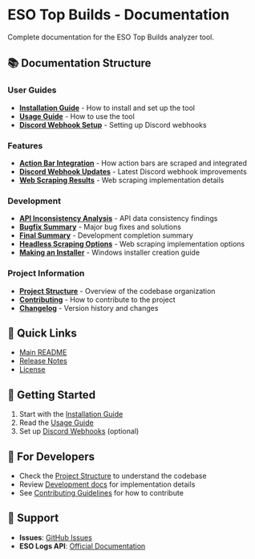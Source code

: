 # ESO Top Builds - Documentation

Complete documentation for the ESO Top Builds analyzer tool.

## 📚 Documentation Structure

### User Guides
- **[Installation Guide](user-guide/INSTALL.md)** - How to install and set up the tool
- **[Usage Guide](user-guide/USAGE.md)** - How to use the tool
- **[Discord Webhook Setup](user-guide/DISCORD_WEBHOOK.md)** - Setting up Discord webhooks

### Features
- **[Action Bar Integration](features/ACTION_BAR_INTEGRATION.md)** - How action bars are scraped and integrated
- **[Discord Webhook Updates](features/FEATURE_DISCORD_URLS.md)** - Latest Discord webhook improvements
- **[Web Scraping Results](features/WEB_SCRAPING_RESULTS.md)** - Web scraping implementation details

### Development
- **[API Inconsistency Analysis](development/API_INCONSISTENCY_ANALYSIS.md)** - API data consistency findings
- **[Bugfix Summary](development/BUGFIX_SUMMARY.md)** - Major bug fixes and solutions
- **[Final Summary](development/FINAL_SUMMARY.md)** - Development completion summary
- **[Headless Scraping Options](development/HEADLESS_SCRAPING_OPTIONS.md)** - Web scraping implementation options
- **[Making an Installer](development/MAKING_AN_INSTALLER.md)** - Windows installer creation guide

### Project Information
- **[Project Structure](PROJECT_STRUCTURE.md)** - Overview of the codebase organization
- **[Contributing](../CONTRIBUTING.md)** - How to contribute to the project
- **[Changelog](../CHANGELOG.md)** - Version history and changes

## 🚀 Quick Links

- [Main README](../README.md)
- [Release Notes](../RELEASE_NOTES.md)
- [License](../LICENSE.txt)

## 📖 Getting Started

1. Start with the [Installation Guide](user-guide/INSTALL.md)
2. Read the [Usage Guide](user-guide/USAGE.md)
3. Set up [Discord Webhooks](user-guide/DISCORD_WEBHOOK.md) (optional)

## 🔧 For Developers

- Check the [Project Structure](PROJECT_STRUCTURE.md) to understand the codebase
- Review [Development docs](development/) for implementation details
- See [Contributing Guidelines](../CONTRIBUTING.md) for how to contribute

## 💬 Support

- **Issues**: [GitHub Issues](https://github.com/brainsnorkel/ESO-Log-Build-and-Buff-Summary/issues)
- **ESO Logs API**: [Official Documentation](https://www.esologs.com/v2-api-docs/eso/)

